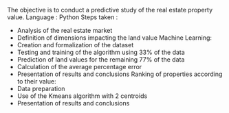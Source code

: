 The objective is to conduct a predictive study of the real estate property value.
Language : Python
Steps taken :
- Analysis of the real estate market
- Definition of dimensions impacting the land value
Machine Learning:
- Creation and formalization of the dataset
- Testing and training of the algorithm using 33% of the data
- Prediction of land values for the remaining 77% of the data
- Calculation of the average percentage error
- Presentation of results and conclusions
Ranking of properties according to their value:
- Data preparation
- Use of the Kmeans algorithm with 2 centroids
- Presentation of results and conclusions
